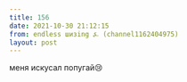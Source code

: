 ```yaml
---
title: 156
date: 2021-10-30 21:12:15
from: endless шизing ⍼ (channel1162404975)
layout: post
---
```


меня искусал попугай😢
